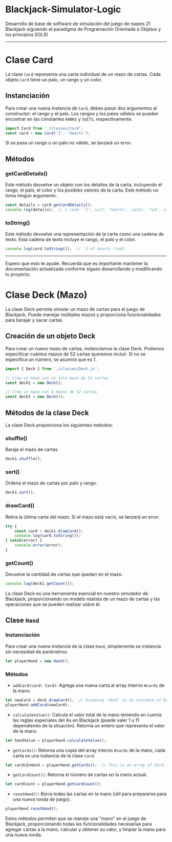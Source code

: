 # Blackjack-Simulator-Logic
Desarrollo de base de software de simulación del juego de naipes 21 Blackjack siguiendo el paradigma de Programación Orientada a Objetos y los principios SOLID

---

# Clase Card

La clase `Card` representa una carta individual de un mazo de cartas. Cada objeto `Card` tiene un palo, un rango y un color.

## Instanciación

Para crear una nueva instancia de `Card`, debes pasar dos argumentos al constructor: el rango y el palo. Los rangos y los palos válidos se pueden encontrar en las constantes `RANKS` y `SUITS`, respectivamente.

```javascript
import Card from './classes/Card';
const card = new Card('2', 'hearts');
```

Si se pasa un rango o un palo no válido, se lanzará un error.

## Métodos

### getCardDetails()

Este método devuelve un objeto con los detalles de la carta, incluyendo el rango, el palo, el color y los posibles valores de la carta. Este método no toma ningún argumento.

```javascript
const details = card.getCardDetails();
console.log(details);  // { rank: '2', suit: 'hearts', color: 'red', values: [2] }
```

### toString()

Este método devuelve una representación de la carta como una cadena de texto. Esta cadena de texto incluye el rango, el palo y el color.

```javascript
console.log(card.toString());  // '2 of hearts (red)'
```

---

Espero que esto te ayude. Recuerda que es importante mantener la documentación actualizada conforme sigues desarrollando y modificando tu proyecto.

# Clase Deck (Mazo)

La clase Deck permite simular un mazo de cartas para el juego de Blackjack. Puede manejar múltiples mazos y proporciona funcionalidades para barajar y sacar cartas.

## Creación de un objeto Deck

Para crear un nuevo mazo de cartas, instanciamos la clase Deck. Podemos especificar cuántos mazos de 52 cartas queremos incluir. Si no se especifica un número, se asumirá que es 1.

```javascript
import { Deck } from './classes/Deck.js';

// Crea un mazo con un solo mazo de 52 cartas
const deck1 = new Deck();

// Crea un mazo con 4 mazos de 52 cartas
const deck2 = new Deck(4);
```

## Métodos de la clase Deck

La clase Deck proporciona los siguientes métodos:

### shuffle()

Baraja el mazo de cartas.

```javascript
deck1.shuffle();
```

### sort()

Ordena el mazo de cartas por palo y rango.

```javascript
deck1.sort();
```

### drawCard()

Retira la última carta del mazo. Si el mazo está vacío, se lanzará un error.

```javascript
try {
    const card = deck1.drawCard();
    console.log(card.toString());
} catch(error) {
    console.error(error);
}
```

### getCount()

Devuelve la cantidad de cartas que quedan en el mazo.

```javascript
console.log(deck1.getCount());
```

La clase Deck es una herramienta esencial en nuestro simulador de Blackjack, proporcionando un modelo realista de un mazo de cartas y las operaciones que se pueden realizar sobre él.

## Clase `Hand`

### Instanciación

Para crear una nueva instancia de la clase `Hand`, simplemente se instancia sin necesidad de parámetros:

```javascript
let playerHand = new Hand();
```

### Métodos

- `addCard(card: Card)`: Agrega una nueva carta al array interno `#cards` de la mano. 

```javascript
let newCard = deck.drawCard();  // Assuming 'deck' is an instance of Deck.
playerHand.addCard(newCard);
```

- `calculateValue()`: Calcula el valor total de la mano teniendo en cuenta las reglas especiales del As en Blackjack (puede valer 1 u 11 dependiendo de la situación). Retorna un entero que representa el valor de la mano.

```javascript
let handValue = playerHand.calculateValue();
```

- `getCards()`: Retorna una copia del array interno `#cards` de la mano, cada carta es una instancia de la clase `Card`.

```javascript
let cardsInHand = playerHand.getCards();  // This is an array of Card instances.
```

- `getCardCount()`: Retorna el número de cartas en la mano actual.

```javascript
let cardCount = playerHand.getCardCount();
```

- `resetHand()`: Borra todas las cartas en la mano (útil para prepararse para una nueva ronda de juego).

```javascript
playerHand.resetHand();
``` 

Estos métodos permiten que se maneje una "mano" en el juego de Blackjack, proporcionando todas las funcionalidades necesarias para agregar cartas a la mano, calcular y obtener su valor, y limpiar la mano para una nueva ronda.